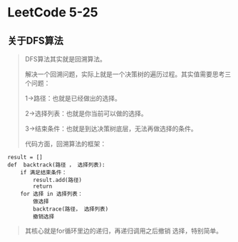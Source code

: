 # LeetCode 5-25

## 关于DFS算法

> DFS算法其实就是回溯算法。
>
> 解决一个回溯问题，实际上就是一个决策树的遍历过程。其实值需要思考三个问题：
>
> 1->路径：也就是已经做出的选择。
>
> 2->选择列表：也就是你当前可以做的选择。
>
> 3->结束条件：也就是到达决策树底层，无法再做选择的条件。
>
> 代码方面，回溯算法的框架：

~~~~
result = []
def  backtrack(路径 ， 选择列表):
	if 满足结束条件：
		result.add(路径)
		return
	for 选择 in 选择列表：
		做选择
		backtrace(路径， 选择列表)
		撤销选择
~~~~

> 其核心就是for循环里边的递归，再递归调用之后撤销 选择，特别简单。
